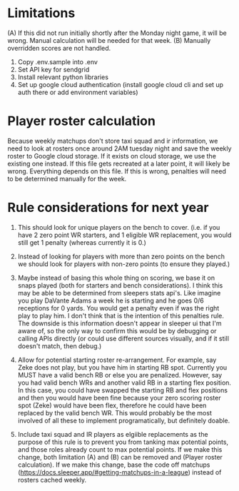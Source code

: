 
# Limitations
(A) If this did not run initially shortly after the Monday night game, it will be wrong. Manual calculation will be needed for that week.
(B) Manually overridden scores are not handled.

1. Copy .env.sample into .env
2. Set API key for sendgrid
3. Install relevant python libraries
4. Set up google cloud authentication (install google cloud cli and set up auth there or add environment variables)

# Player roster calculation

Because weekly matchups don't store taxi squad and ir information, we need to look at rosters once around 2AM tuesday night and save the weekly roster to Google cloud storage. If it exists on cloud storage, we use the existing one instead. If this file gets recreated at a later point, it will likely be wrong. Everything depends on this file. If this is wrong, penalties will need to be determined manually for the week.

# Rule considerations for next year
1. This should look for unique players on the bench to cover. (i.e. if you have 2 zero point WR starters, and 1 eligible WR replacement, you would still get 1 penalty (whereas currently it is 0.)

2. Instead of looking for players with more than zero points on the bench we should look for players with non-zero points (to ensure they played.) 

3. Maybe instead of basing this whole thing on scoring, we base it on snaps played (both for starters and bench considerations). I think this may be able to be determined from sleepers stats api's. Like imagine you play DaVante Adams a week he is starting and he goes 0/6 receptions for 0 yards. You would get a penalty even if was the right play to play him. I don't think that is the intention of this penalties rule. The downside is this information doesn't appear in sleeper ui that I'm aware of, so the only way to confirm this would be by debugging or calling APIs directly (or could use different sources visually, and if it still doesn't match, then debug.)

4. Allow for potential starting roster re-arrangement. For example, say Zeke does not play, but you have him in starting RB spot. Currently you MUST have a valid bench RB or else you are penalized. However, say you had valid bench WRs and another valid RB in a starting flex position. In this case, you could have swapped the starting RB and flex positions and then you would have been fine because your zero scoring roster spot (Zeke) would have been flex, therefore he could have been replaced by the valid bench WR. This would probably be the most involved of all these to implement programatically, but definitely doable.

5. Include taxi squad and IR players as elgiible replacements as the purpose of this rule is to prevent you from tanking max potential points, and those roles already count to max potential points. If we make this change, both limitation (A) and (B) can be removed and (Player roster calculation). If we make this change, base the code off matchups (https://docs.sleeper.app/#getting-matchups-in-a-league) instead of rosters cached weekly.